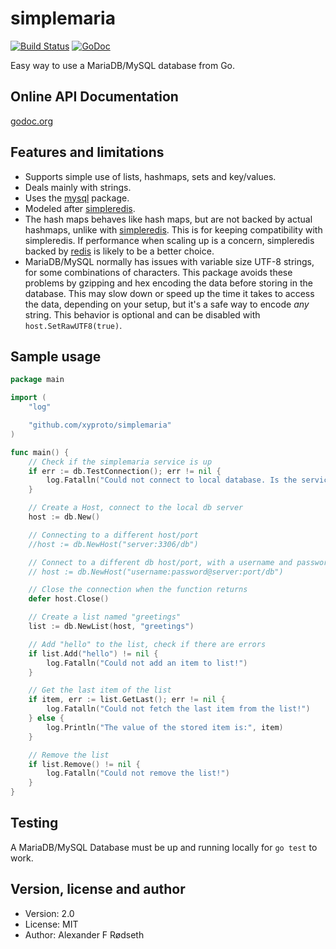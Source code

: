 simplemaria
===========

[![Build Status](https://travis-ci.org/xyproto/simplemaria.svg?branch=master)](https://travis-ci.org/xyproto/simplemaria)
[![GoDoc](https://godoc.org/github.com/xyproto/simplemaria?status.svg)](http://godoc.org/github.com/xyproto/simplemaria)


Easy way to use a MariaDB/MySQL database from Go.


Online API Documentation
------------------------

[godoc.org](http://godoc.org/github.com/xyproto/simplemaria)


Features and limitations
------------------------

* Supports simple use of lists, hashmaps, sets and key/values.
* Deals mainly with strings.
* Uses the [mysql](https://github.com/go-sql-driver/mysql) package.
* Modeled after [simpleredis](https://github.com/xyproto/simpleredis).
* The hash maps behaves like hash maps, but are not backed by actual hashmaps, unlike with [simpleredis](https://github.com/xyproto/simpleredis). This is for keeping compatibility with simpleredis. If performance when scaling up is a concern, simpleredis backed by [redis](https://redis.io) is likely to be a better choice.
* MariaDB/MySQL normally has issues with variable size UTF-8 strings, for some combinations of characters. This package avoids these problems by gzipping and hex encoding the data before storing in the database. This may slow down or speed up the time it takes to access the data, depending on your setup, but it's a safe way to encode *any* string. This behavior is optional and can be disabled with `host.SetRawUTF8(true)`.


Sample usage
------------

~~~go
package main

import (
	"log"

	"github.com/xyproto/simplemaria"
)

func main() {
	// Check if the simplemaria service is up
	if err := db.TestConnection(); err != nil {
		log.Fatalln("Could not connect to local database. Is the service up and running?")
	}

	// Create a Host, connect to the local db server
	host := db.New()

	// Connecting to a different host/port
	//host := db.NewHost("server:3306/db")

	// Connect to a different db host/port, with a username and password
	// host := db.NewHost("username:password@server:port/db")

	// Close the connection when the function returns
	defer host.Close()

	// Create a list named "greetings"
	list := db.NewList(host, "greetings")

	// Add "hello" to the list, check if there are errors
	if list.Add("hello") != nil {
		log.Fatalln("Could not add an item to list!")
	}

	// Get the last item of the list
	if item, err := list.GetLast(); err != nil {
		log.Fatalln("Could not fetch the last item from the list!")
	} else {
		log.Println("The value of the stored item is:", item)
	}

	// Remove the list
	if list.Remove() != nil {
		log.Fatalln("Could not remove the list!")
	}
}
~~~

Testing
-------

A MariaDB/MySQL Database must be up and running locally for `go test` to work.


Version, license and author
---------------------------

* Version: 2.0
* License: MIT
* Author: Alexander F Rødseth


